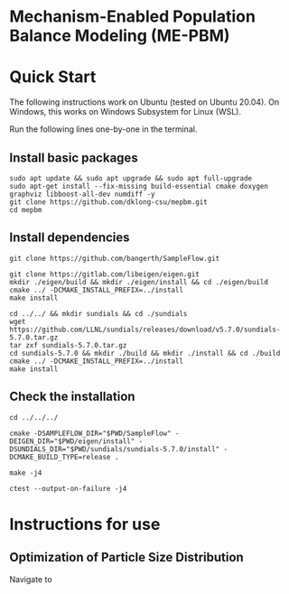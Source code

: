 Mechanism-Enabled Population Balance Modeling (ME-PBM)
======================================================

# Quick Start
The following instructions work on Ubuntu (tested on Ubuntu 20.04). On Windows, this works on Windows Subsystem for Linux (WSL).

Run the following lines one-by-one in the terminal.

## Install basic packages
```
sudo apt update && sudo apt upgrade && sudo apt full-upgrade
sudo apt-get install --fix-missing build-essential cmake doxygen graphviz libboost-all-dev numdiff -y
git clone https://github.com/dklong-csu/mepbm.git
cd mepbm
```
## Install dependencies
```
git clone https://github.com/bangerth/SampleFlow.git

git clone https://gitlab.com/libeigen/eigen.git
mkdir ./eigen/build && mkdir ./eigen/install && cd ./eigen/build
cmake ../ -DCMAKE_INSTALL_PREFIX=../install
make install

cd ../../ && mkdir sundials && cd ./sundials
wget https://github.com/LLNL/sundials/releases/download/v5.7.0/sundials-5.7.0.tar.gz
tar zxf sundials-5.7.0.tar.gz
cd sundials-5.7.0 && mkdir ./build && mkdir ./install && cd ./build
cmake ../ -DCMAKE_INSTALL_PREFIX=../install
make install
```

## Check the installation
```
cd ../../../

cmake -DSAMPLEFLOW_DIR="$PWD/SampleFlow" -DEIGEN_DIR="$PWD/eigen/install" -DSUNDIALS_DIR="$PWD/sundials/sundials-5.7.0/install" -DCMAKE_BUILD_TYPE=release .

make -j4

ctest --output-on-failure -j4
```

# Instructions for use

## Optimization of Particle Size Distribution

Navigate to 
